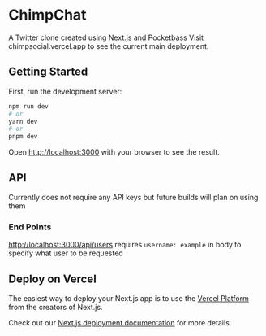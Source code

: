 # ChimpChat

A Twitter clone created using Next.js and Pocketbass
Visit chimpsocial.vercel.app to see the current main deployment.

## Getting Started

First, run the development server:

```bash
npm run dev
# or
yarn dev
# or
pnpm dev
```

Open [http://localhost:3000](http://localhost:3000) with your browser to see the result.

## API

Currently does not require any API keys but future builds will plan on using them

### End Points



[http://localhost:3000/api/users](http://localhost:3000/api/users) requires `username: example` in body to specify what user to be requested

## Deploy on Vercel

The easiest way to deploy your Next.js app is to use the [Vercel Platform](https://vercel.com/new?utm_medium=default-template&filter=next.js&utm_source=create-next-app&utm_campaign=create-next-app-readme) from the creators of Next.js.

Check out our [Next.js deployment documentation](https://nextjs.org/docs/deployment) for more details.
